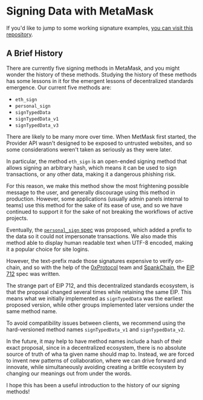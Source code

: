# Signing Data with MetaMask

If you'd like to jump to some working signature examples, [you can visit this repository](https://github.com/danfinlay/js-eth-personal-sign-examples).

## A Brief History

There are currently five signing methods in MetaMask, and you might wonder the history of these methods. Studying the history of these methods has some lessons in it for the emergent lessons of decentralized standards emergence. Our current five methods are:

- `eth_sign`
- `personal_sign`
- `signTypedData`
- `signTypedData_v1`
- `signTypedData_v3`

There are likely to be many more over time. When MetMask first started, the Provider API wasn't designed to be exposed to untrusted websites, and so some considerations weren't taken as seriously as they were later.

In particular, the method `eth_sign` is an open-ended signing method that allows signing an arbitrary hash, which means it can be used to sign transactions, or any other data, making it a dangerous phishing risk.

For this reason, we make this method show the most frightening possible message to the user, and generally discourage using this method in production. However, some applications (usually admin panels internal to teams) use this method for the sake of its ease of use, and so we have continued to support it for the sake of not breaking the workflows of active projects.

Eventually, the [`personal_sign` spec](https://github.com/ethereum/go-ethereum/pull/2940) was proposed, which added a prefix to the data so it could not impersonate transactions. We also made this method able to display human readable text when UTF-8 encoded, making it a popular choice for site logins.

However, the text-prefix made those signatures expensive to verify on-chain, and so with the help of the [0xProtocol](https://0xproject.com/) team and [SpankChain](https://spankchain.com/), the [EIP 712](https://eips.ethereum.org/EIPS/eip-712) spec was written.

The strange part of EIP 712, and this decentralized standards ecosystem, is that the proposal changed several times while retaining the same EIP. This means what we initially implemented as `signTypedData` was the earliest proposed version, while other groups implemented later versions under the same method name.

To avoid compatibility issues between clients, we recommend using the hard-versioned method names `signTypedData_v1` and `signTypedData_v2`.

In the future, it may help to have method names include a hash of their exact proposal, since in a decentralized ecosystem, there is no absolute source of truth of wha ta given name should map to. Instead, we are forced to invent new patterns of collaboration, where we can drive forward and innovate, while simultaneously avoiding creating a brittle ecosystem by changing our meanings out from under the words.

I hope this has been a useful introduction to the history of our signing methods!

